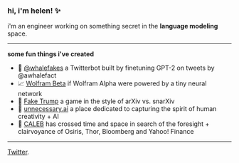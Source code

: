 ### hi, i'm helen! ✨

i'm an engineer working on something secret in the **language modeling** space.

***

**some fun things i've created**

* 🐳 [@whalefakes](https://twitter.com/whalefakes) a Twitterbot built by finetuning GPT-2 on tweets by @awhalefact
* 📈 [Wolfram Beta](http://wolframbeta.art/) if Wolfram Alpha were powered by a tiny neural network 
* 🎲 [Fake Trump](http://faketrump.ai/) a game in the style of arXiv vs. snarXiv
* 🌱 [unnecessary.ai](https://unnecessary.ai/) a place dedicated to capturing the spirit of human creativity + AI
* 🔮 [CALEB](https://www.mathemakitten.dev/caleb/) has crossed time and space in search of the foresight + clairvoyance of Osiris, Thor, Bloomberg and Yahoo! Finance

***

[Twitter](https://twitter.com/mathemakitten).
